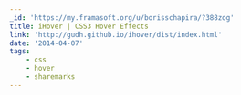 ```yaml
---
_id: 'https://my.framasoft.org/u/borisschapira/?388zog'
title: iHover | CSS3 Hover Effects
link: 'http://gudh.github.io/ihover/dist/index.html'
date: '2014-04-07'
tags:
    - css
    - hover
    - sharemarks
---
```


<div class="markdown"><p></p></div>
